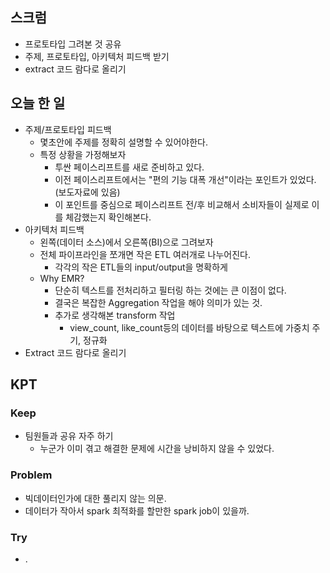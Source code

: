 ## 스크럼

- 프로토타입 그려본 것 공유
- 주제, 프로토타입, 아키텍처 피드백 받기
- extract 코드 람다로 올리기

## 오늘 한 일

- 주제/프로토타입 피드백
  - 몇초안에 주제를 정확히 설명할 수 있어야한다.
  - 특정 상황을 가정해보자
    - 투싼 페이스리프트를 새로 준비하고 있다.
    - 이전 페이스리프트에서는 "편의 기능 대폭 개선"이라는 포인트가 있었다.(보도자료에 있음)
    - 이 포인트를 중심으로 페이스리프트 전/후 비교해서 소비자들이 실제로 이를 체감했는지 확인해본다.
- 아키텍처 피드백
  - 왼쪽(데이터 소스)에서 오른쪽(BI)으로 그려보자
  - 전체 파이프라인을 쪼개면 작은 ETL 여러개로 나누어진다.
    - 각각의 작은 ETL들의 input/output을 명확하게
  - Why EMR?
    - 단순히 텍스트를 전처리하고 필터링 하는 것에는 큰 이점이 없다.
    - 결국은 복잡한 Aggregation 작업을 해야 의미가 있는 것.
    - 추가로 생각해본 transform 작업
      - view_count, like_count등의 데이터를 바탕으로 텍스트에 가중치 주기, 정규화
- Extract 코드 람다로 올리기

## KPT

### Keep

- 팀원들과 공유 자주 하기
  - 누군가 이미 겪고 해결한 문제에 시간을 낭비하지 않을 수 있었다.

### Problem

- 빅데이터인가에 대한 풀리지 않는 의문.
- 데이터가 작아서 spark 최적화를 할만한 spark job이 있을까.

### Try

- .
